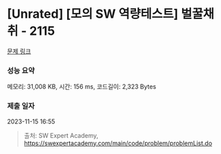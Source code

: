 # [Unrated] [모의 SW 역량테스트] 벌꿀채취 - 2115 

[문제 링크](https://swexpertacademy.com/main/code/problem/problemDetail.do?contestProbId=AV5V4A46AdIDFAWu) 

### 성능 요약

메모리: 31,008 KB, 시간: 156 ms, 코드길이: 2,323 Bytes

### 제출 일자

2023-11-15 16:55



> 출처: SW Expert Academy, https://swexpertacademy.com/main/code/problem/problemList.do